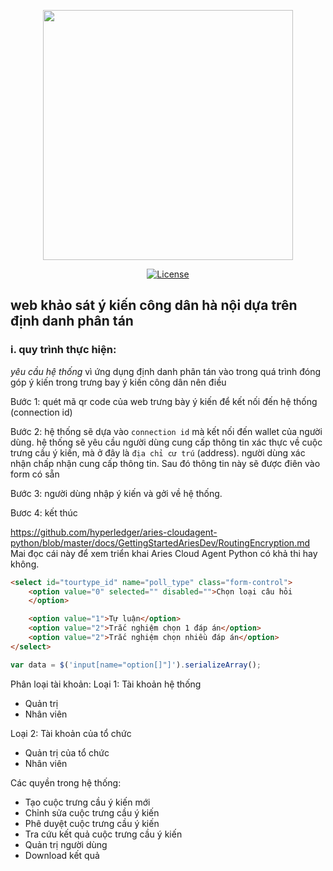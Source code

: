<p align="center"><img src="https://res.cloudinary.com/dtfbvvkyp/image/upload/v1566331377/laravel-logolockup-cmyk-red.svg" width="400"></p>

<p align="center">
<a href="https://packagist.org/packages/laravel/framework"><img src="https://poser.pugx.org/laravel/framework/license.svg" alt="License"></a>
</p>

## web khảo sát ý kiến công dân hà nội dựa trên định danh phân tán

### i. quy trình thực hiện:
*yêu cầu hệ thống*
vì ứng dụng định danh phân tán vào trong quá trình đóng góp ý kiến trong trưng bay ý kiến công dân nên điều 

Bước 1: quét mã qr code của web trưng bày ý kiến để kết nối đến hệ thống (connection id)

Bước 2: hệ thống sẽ dựa vào `connection id` mà kết nối đến wallet của người dùng. hệ thống sẽ yêu cầu người dùng cung cấp thông tin xác thực về cuộc trưng cầu ý kiến, mà ở đây là `địa chỉ cư trú` (address). người dùng xác nhận chấp nhận cung cấp thông tin. Sau đó thông tin này sẽ được điên vào form có sẵn

Bước 3: người dùng nhập ý kiến và gởi về hệ thống.

Bươc 4: kết thúc

https://github.com/hyperledger/aries-cloudagent-python/blob/master/docs/GettingStartedAriesDev/RoutingEncryption.md
Mai đọc cái này để xem triển khai Aries Cloud Agent Python có khả thi hay không.

```html
<select id="tourtype_id" name="poll_type" class="form-control">
    <option value="0" selected="" disabled="">Chọn loại câu hỏi
    </option>

    <option value="1">Tự luận</option>
    <option value="2">Trắc nghiệm chọn 1 đáp án</option>
    <option value="2">Trắc nghiệm chọn nhiều đáp án</option>
</select>
```


```javascript
var data = $('input[name="option[]"]').serializeArray();
```

Phân loại tài khoản:
Loại 1: Tài khoản hệ 
thống
- Quản trị
- Nhân viên

Loại 2: Tài khoản của tổ 
chức
- Quản trị của tổ chức
- Nhân viên


Các quyền trong hệ thống:
- Tạo cuộc trưng cầu ý kiến mới
- Chỉnh sửa cuộc trưng cầu ý kiến
- Phê duyệt cuộc trưng cầu ý kiến
- Tra cứu kết quả cuộc trưng cầu ý kiến
- Quản trị người dùng
- Download kết quả

